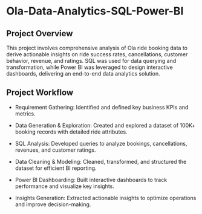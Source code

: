 # Ola-Data-Analytics-SQL-Power-BI

## Project Overview
This project involves comprehensive analysis of Ola ride booking data to derive actionable insights on ride success rates, cancellations, customer behavior, revenue, and ratings. SQL was used for data querying and transformation, while Power BI was leveraged to design interactive dashboards, delivering an end-to-end data analytics solution.

## Project Workflow

- Requirement Gathering: Identified and defined key business KPIs and metrics.

- Data Generation & Exploration: Created and explored a dataset of 100K+ booking records with detailed ride attributes.

- SQL Analysis: Developed queries to analyze bookings, cancellations, revenues, and customer ratings.

- Data Cleaning & Modeling: Cleaned, transformed, and structured the dataset for efficient BI reporting.

- Power BI Dashboarding: Built interactive dashboards to track performance and visualize key insights.

- Insights Generation: Extracted actionable insights to optimize operations and improve decision-making.
